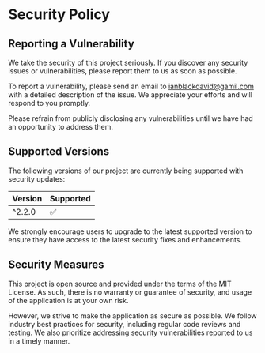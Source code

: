 # Security Policy

## Reporting a Vulnerability

We take the security of this project seriously. If you discover any security issues or vulnerabilities, please report them to us as soon as possible. 

To report a vulnerability, please send an email to [ianblackdavid@gamil.com](mailto:ianblackdavid@gamil.com) with a detailed description of the issue. We appreciate your efforts and will respond to you promptly.

Please refrain from publicly disclosing any vulnerabilities until we have had an opportunity to address them.

## Supported Versions

The following versions of our project are currently being supported with security updates:

| Version | Supported          |
| ------- | ------------------ |
| ^2.2.0   | :white_check_mark: |

We strongly encourage users to upgrade to the latest supported version to ensure they have access to the latest security fixes and enhancements.

## Security Measures

This project is open source and provided under the terms of the MIT License. As such, there is no warranty or guarantee of security, and usage of the application is at your own risk.

However, we strive to make the application as secure as possible. We follow industry best practices for security, including regular code reviews and testing. We also prioritize addressing security vulnerabilities reported to us in a timely manner.
